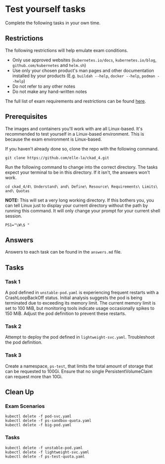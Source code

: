# Test yourself tasks

Complete the following tasks in your own time.

## Restrictions

The following restrictions will help emulate exam conditions.

- Only use approved websites (`kubernetes.io/docs`, `kubernetes.io/blog`, `github.com/kubernetes` and `helm.sh`)
- Use only your chosen product's man pages and other documentation installed by your products (E.g. `buildah --help`, `docker --help`, `podman --help`)
- Do not refer to any other notes
- Do not make any hand-written notes

The full list of exam requirements and restrictions can be found [here](https://docs.linuxfoundation.org/tc-docs/certification/lf-handbook2/exam-rules-and-policies).

## Prerequisites

The images and containers you'll work with are all Linux-based. It's recommended to test yourself in a Linux-based environment. This is because the exam environment is Linux-based.

If you haven't already done so, clone the repo with the following command.

```
git clone https://github.com/elle-la/ckad_4.git
```

Run the following command to change into the correct directory. The tasks expect your terminal to be in this directory. If it isn't, the answers won't work.

```
cd ckad_4/4\ Understand\ and\ Define\ Resource\ Requirements\ Limits\ and\ Quotas
```

**NOTE:** This will set a very long working directory. If this bothers you, you can tell Linux just to display your current directory without the path by running this command. It will only change your prompt for your current shell session.

```
PS1="\W\$ "
```

## Answers

Answers to each task can be found in the `answers.md` file.

## Tasks

### Task 1

A pod defined in `unstable-pod.yaml` is experiencing frequent restarts with a CrashLoopBackOff status. Initial analysis suggests the pod is being terminated due to exceeding its memory limit. The current memory limit is set to 100 MiB, but monitoring tools indicate usage occasionally spikes to 150 MiB. Adjust the pod definition to prevent these restarts.

### Task 2

Attempt to deploy the pod defined in `lightweight-svc.yaml`. Troubleshoot the pod definition.

### Task 3

Create a namespace, `ps-test`, that limits the total amount of storage that can be requested to 100Gi. Ensure that no single PersistentVolumeClaim can request more than 10Gi.

## Clean Up

### Exam Scenarios

```
kubectl delete -f pod-svc.yaml
kubectl delete -f ps-sandbox-quota.yaml
kubectl delete -f big-pod.yaml
```

### Tasks

```
kubectl delete -f unstable-pod.yaml
kubectl delete -f lightweight-svc.yaml
kubectl delete -f ps-test-quota.yaml
```
